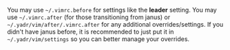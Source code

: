 You may use `~/.vimrc.before` for settings like the __leader__ setting.
You may use `~/.vimrc.after` (for those transitioning from janus) or `~/.yadr/vim/after/.vimrc.after` for any additional overrides/settings.
If you didn't have janus before, it is recommended to just put it in `~/.yadr/vim/settings` so you can better manage your overrides.
